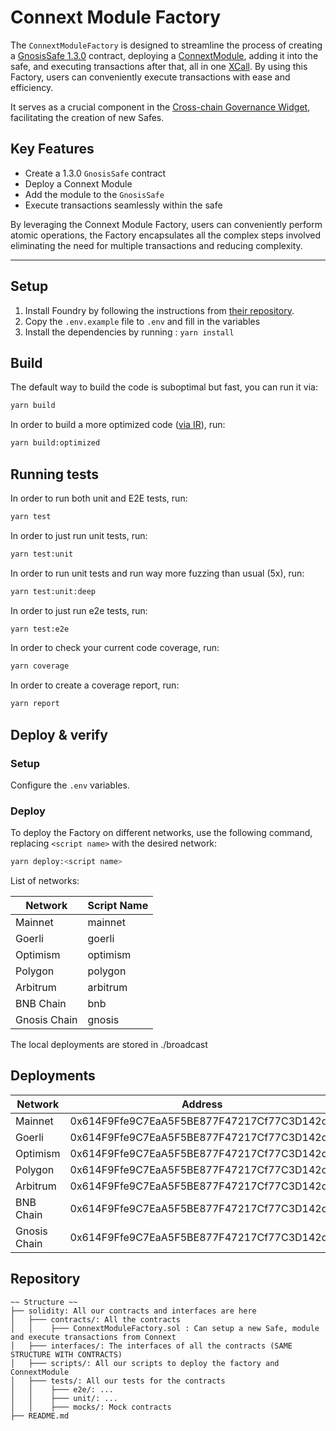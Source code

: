 # Connext Module Factory

The `ConnextModuleFactory` is designed to streamline the process of creating a [GnosisSafe 1.3.0](https://github.com/safe-global/safe-contracts/tree/v1.3.0) contract, deploying a [ConnextModule](https://github.com/gnosis/zodiac-module-connext), adding it into the safe, and executing transactions after that, all in one [XCall](https://docs.connext.network). By using this Factory, users can conveniently execute transactions with ease and efficiency.

It serves as a crucial component in the [Cross-chain Governance Widget](https://github.com/defi-wonderland/crosschain-widget), facilitating the creation of new Safes.

## Key Features

- Create a 1.3.0 `GnosisSafe` contract
- Deploy a Connext Module
- Add the module to the `GnosisSafe`
- Execute transactions seamlessly within the safe

By leveraging the Connext Module Factory, users can conveniently perform atomic operations, the Factory encapsulates all the complex steps involved eliminating the need for multiple transactions and reducing complexity.

---

## Setup

1. Install Foundry by following the instructions from [their repository](https://github.com/foundry-rs/foundry#installation).
2. Copy the `.env.example` file to `.env` and fill in the variables
3. Install the dependencies by running : `yarn install`

## Build

The default way to build the code is suboptimal but fast, you can run it via:

```bash
yarn build
```

In order to build a more optimized code ([via IR](https://docs.soliditylang.org/en/v0.8.15/ir-breaking-changes.html#solidity-ir-based-codegen-changes)), run:

```bash
yarn build:optimized
```

## Running tests

In order to run both unit and E2E tests, run:

```bash
yarn test
```

In order to just run unit tests, run:

```bash
yarn test:unit
```

In order to run unit tests and run way more fuzzing than usual (5x), run:

```bash
yarn test:unit:deep
```

In order to just run e2e tests, run:

```bash
yarn test:e2e
```

In order to check your current code coverage, run:

```bash
yarn coverage
```

In order to create a coverage report, run:

```bash
yarn report
```

## Deploy & verify

### Setup

Configure the `.env` variables.

### Deploy

To deploy the Factory on different networks, use the following command, replacing `<script name>` with the desired network:

```bash
yarn deploy:<script name>
```

List of networks:

| Network      | Script Name |
| ------------ | ----------- |
| Mainnet      | mainnet     |
| Goerli       | goerli      |
| Optimism     | optimism    |
| Polygon      | polygon     |
| Arbitrum     | arbitrum    |
| BNB Chain    | bnb         |
| Gnosis Chain | gnosis      |

The local deployments are stored in ./broadcast

## Deployments

| Network      | Address                                    |
| ------------ | ------------------------------------------ |
| Mainnet      | 0x614F9Ffe9C7EaA5F5BE877F47217Cf77C3D142d3 |
| Goerli       | 0x614F9Ffe9C7EaA5F5BE877F47217Cf77C3D142d3 |
| Optimism     | 0x614F9Ffe9C7EaA5F5BE877F47217Cf77C3D142d3 |
| Polygon      | 0x614F9Ffe9C7EaA5F5BE877F47217Cf77C3D142d3 |
| Arbitrum     | 0x614F9Ffe9C7EaA5F5BE877F47217Cf77C3D142d3 |
| BNB Chain    | 0x614F9Ffe9C7EaA5F5BE877F47217Cf77C3D142d3 |
| Gnosis Chain | 0x614F9Ffe9C7EaA5F5BE877F47217Cf77C3D142d3 |

## Repository

```
~~ Structure ~~
├── solidity: All our contracts and interfaces are here
│   ├─── contracts/: All the contracts
│   │    ├─── ConnextModuleFactory.sol : Can setup a new Safe, module and execute transactions from Connext
│   ├─── interfaces/: The interfaces of all the contracts (SAME STRUCTURE WITH CONTRACTS)
│   ├─── scripts/: All our scripts to deploy the factory and ConnextModule
│   ├─── tests/: All our tests for the contracts
│   │    ├─── e2e/: ...
│   │    ├─── unit/: ...
│   │    ├─── mocks/: Mock contracts
├── README.md
```
